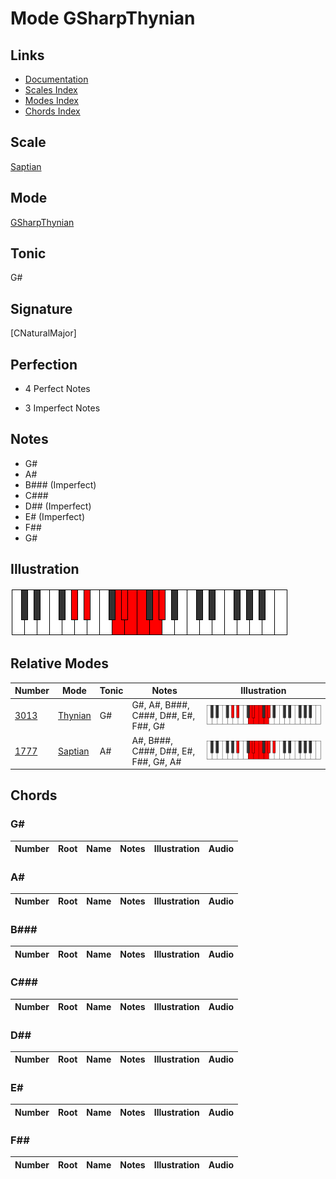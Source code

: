 # Mode GSharpThynian

## Links

- [Documentation](index.md)
- [Scales Index](Scales.md)
- [Modes Index](Modes.md)
- [Chords Index](Chords.md)

## Scale

[Saptian](ScaleSaptian.md)

## Mode

[GSharpThynian](ModeGSharpThynian.md)

## Tonic

G#

## Signature

[CNaturalMajor]

## Perfection

 - 4 Perfect Notes

 - 3 Imperfect Notes

## Notes

- G#
- A#
- B### (Imperfect)
- C###
- D## (Imperfect)
- E# (Imperfect)
- F##
- G#

## Illustration

![GSharpThynian](ModeGSharpThynian.png)

## Relative Modes

| Number | Mode | Tonic | Notes | Illustration |
|--------|------|-------|-------|--------------|
| [3013](https://ianring.com/musictheory/scales/3013) | [Thynian](ModeThynian.md) | G# | G#, A#, B###, C###, D##, E#, F##, G# | ![GSharpThynian](ModeGSharpThynian.png) |
| [1777](https://ianring.com/musictheory/scales/1777) | [Saptian](ModeSaptian.md) | A# | A#, B###, C###, D##, E#, F##, G#, A# | ![ASharpSaptian](ModeASharpSaptian.png) |

## Chords

### G#

| Number | Root | Name | Notes | Illustration | Audio |
|--------|------|------|-------|--------------|-------|

### A#

| Number | Root | Name | Notes | Illustration | Audio |
|--------|------|------|-------|--------------|-------|

### B###

| Number | Root | Name | Notes | Illustration | Audio |
|--------|------|------|-------|--------------|-------|

### C###

| Number | Root | Name | Notes | Illustration | Audio |
|--------|------|------|-------|--------------|-------|

### D##

| Number | Root | Name | Notes | Illustration | Audio |
|--------|------|------|-------|--------------|-------|

### E#

| Number | Root | Name | Notes | Illustration | Audio |
|--------|------|------|-------|--------------|-------|

### F##

| Number | Root | Name | Notes | Illustration | Audio |
|--------|------|------|-------|--------------|-------|

